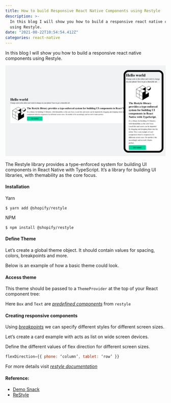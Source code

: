 ```yaml
---
title: How to build Responsive React Native Components using Restyle
description: >-
  In this blog I will show you how to build a responsive react native components
  using Restyle.
date: "2021-08-22T10:54:54.412Z"
categories: react-native
---
```


In this blog I will show you how to build a responsive react native components using Restyle.

![](./img/1__CSjAyYK8cK0T2amo2gCyQQ.png)

The Restyle library provides a type-enforced system for building UI components in React Native with TypeScript. It’s a library for building UI libraries, with themability as the core focus.

#### Installation

Yarn

```shell
$ yarn add @shopify/restyle
```

NPM

```shell
$ npm install @shopify/restyle
```

#### Define Theme

Let’s create a global theme object. It should contain values for spacing, colors, breakpoints and more.

Below is an example of how a basic theme could look.

#### Access theme

This theme should be passed to a `ThemeProvider` at the top of your React component tree:

Here `Box` and `Text` are [_predefined components_](http://Breakpoints%20are%20defined%20as%20minimum%20widths%20%28inclusive%29%20for%20different%20target%20screen%20sizes%20where%20we%20want%20to%20apply%20differing%20styles.%20Consider%20giving%20your%20breakpoints%20names%20that%20give%20a%20general%20idea%20of%20the%20type%20of%20device%20the%20user%20is%20using.%20Breakpoints%20can%20be%20defined%20by%20either%20a%20single%20value%20%28width%29%20or%20an%20object%20containing%20both%20width%20and%20height:) from `restyle`

#### Creating responsive components

Using [_breakpoints_](http://Breakpoints%20are%20defined%20as%20minimum%20widths%20%28inclusive%29%20for%20different%20target%20screen%20sizes%20where%20we%20want%20to%20apply%20differing%20styles.%20Consider%20giving%20your%20breakpoints%20names%20that%20give%20a%20general%20idea%20of%20the%20type%20of%20device%20the%20user%20is%20using.%20Breakpoints%20can%20be%20defined%20by%20either%20a%20single%20value%20%28width%29%20or%20an%20object%20containing%20both%20width%20and%20height:) we can specify different styles for different screen sizes.

Let’s create a card example with acts as list on wide screen devices.

Define the different values of flex direction for different screen sizes.

```js
flexDirection={{ phone: ‘column’, tablet: ‘row’ }}
```

For more details visit [_restyle documentation_](https://github.com/Shopify/restyle#breakpoints)

#### Reference:

- [Demo Snack](https://snack.expo.dev/@yajana/restyle)
- [ReStyle](https://snack.expo.dev/@yajana/restyle)
